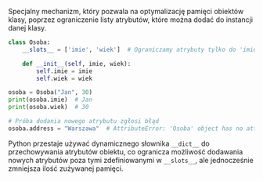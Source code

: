 Specjalny mechanizm, który pozwala na optymalizację pamięci obiektów klasy, poprzez ograniczenie listy atrybutów, które można dodać do instancji danej klasy.

```python
class Osoba:
    __slots__ = ['imie', 'wiek']  # Ograniczamy atrybuty tylko do 'imie' i 'wiek'

    def __init__(self, imie, wiek):
        self.imie = imie
        self.wiek = wiek

osoba = Osoba("Jan", 30)
print(osoba.imie)  # Jan
print(osoba.wiek)  # 30

# Próba dodania nowego atrybutu zgłosi błąd
osoba.address = "Warszawa"  # AttributeError: 'Osoba' object has no attribute 'address'
```

Python przestaje używać dynamicznego słownika `__dict__` do przechowywania atrybutów obiektu, co ogranicza możliwość dodawania nowych atrybutów poza tymi zdefiniowanymi w `__slots__`, ale jednocześnie zmniejsza ilość zużywanej pamięci.
